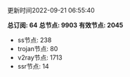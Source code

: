 更新时间2022-09-21 06:55:40

**总订阅: 64**
**总节点: 9903**
**有效节点: 2045**
- ss节点: 238
- trojan节点: 80
- v2ray节点: 1713
- ssr节点: 14
